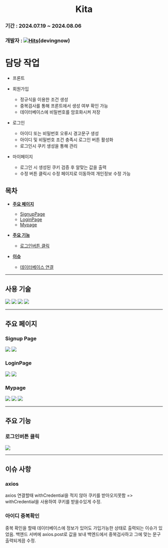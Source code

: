 # <div align="center">**Kita**</div>

### 기간 : 2024.07.19 ~ 2024.08.06

### 개발자 : [![Hits](https://hits.seeyoufarm.com/api/count/incr/badge.svg?url=https%3A%2F%2Fgithub.com%2FTeTedo&count_bg=%230D00FF&title_bg=%23000000&icon=darkreader.svg&icon_color=%23FF0000&title=hits&edge_flat=false)](https://github.com/devingnow)(devingnow)

# 담당 작업
 - 프론트

 - 회원가입
    - 정규식을 이용한 조건 생성
    - 중복검사를 통해 프론트에서 생성 여부 확인 가능
    - 데이터베이스에 비밀번호를 암호화시켜 저장

 - 로그인
    - 아이디 또는 비밀번호 오류시 경고문구 생성
    - 아이디 및 비밀번호 조건 충족시 로그인 버튼 활성화
    - 로그인시 쿠키 생성을 통해 관리

 - 마이페이지
    - 로그인 시 생성된 쿠키 검증 후 알맞는 값을 출력
    - 수정 버튼 클릭시 수정 페이지로 이동하여 개인정보 수정 가능

## 목차

- [**주요 페이지**](#주요-페이지)
  - [SignupPage](#Signup-Page)
  - [LoginPage](#Login-Page)
  - [Mypage](#Mypage)

- [**주요 기능**](#주요-기능)
  - [로그인버튼 클릭](#로그인버튼-클릭)
  
- [**이슈**](#이슈)
  - [데이터베이스 연결](#데이터베이스-연결)

 ---

  ## 사용 **기술**

 <img src="https://img.shields.io/badge/CSS3-1572B6?style=for-the-badge&logo=CSS3&logoColor=white"> <img src="https://img.shields.io/badge/JavaScript-F7DF1E?style=for-the-badge&logo=JavaScript&logoColor=black"> <img src="https://img.shields.io/badge/NestJS-E0234E?style=for-the-badge&logo=nestjs"> <img src="https://img.shields.io/badge/html5-E34F26?style=for-the-badge&logo=html5&logoColor=white">

---

## 주요 페이지

### **Signup Page**

<img src="https://github.com/user-attachments/assets/02275c3b-cb59-4d7a-9e4a-10b2226e86b7">
<img src="https://github.com/user-attachments/assets/0801df52-6fab-42eb-b237-a983f7c67e6e">


### **LoginPage**

<img src="https://github.com/user-attachments/assets/d8077584-592c-46c6-bc0c-e1aba402cbd6">
<img src="https://github.com/user-attachments/assets/4bc441df-728d-46b1-8057-97f00de73c5e">


### **Mypage**

<img src="https://github.com/user-attachments/assets/31b5dd3d-57e4-4cce-9f00-0dbf70ca4d09">
<img src="https://github.com/user-attachments/assets/0cd607e4-5b75-4521-98ac-50020452042a">
<img src="https://github.com/user-attachments/assets/0095abd6-c435-4afa-ad27-cccdcca45196">

---

## 주요 기능

### 로그인버튼 클릭

<img src="https://github.com/user-attachments/assets/d16cf27d-b09c-4324-b60e-4d312e870e94">

---

## 이슈 사항

### axios
axios 연결할때 withCredential을 적지 않아 쿠키를 받아오지못함
=> withCredential을 사용하여 쿠키를 받을수있게 수정.

### 아이디 중복확인
중복 확인을 할때 데이터베이스에 정보가 있어도 가입가능한 상태로 출력되는 이슈가 있었음.
백엔드 서버에 axios.post로 값을 보내 백엔드에서 중복검사하고 그에 맞는 문구 출력되게끔 수정.